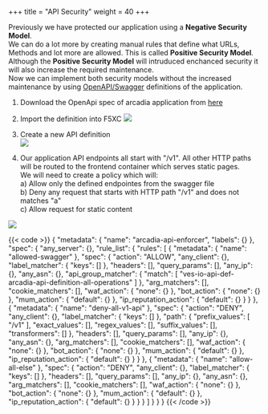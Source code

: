 +++
title = "API Security"
weight = 40
+++

Previously we have protected our application using a **Negative Security Model**.  
We can do a lot more by creating manual rules that define what URLs, Methods and lot more are allowed. This is called **Positive Security Model**.  
Although the **Positive Security Model** will intruduced enchanced security it will also increase the required maintenance.  
Now we can implement both security models without the increased maintenance by using  [OpenAPI/Swagger](https://swagger.io/docs/specification/about/) definitions of the application.


1. Download the OpenApi spec of arcadia application from [here](/files/arcadia_swagger.json)

2. Import the definition into F5XC
![](/images/5/Slide4.PNG)

3. Create a new API definition  
![](/images/5/Slide5.PNG)

4. Our application API endpoints all start with "/v1". All other HTTP paths will be routed to the frontend container which serves static pages.  
We will need to create a policy which will:  
a) Allow only the defined endpointes from the swagger file  
b) Deny any request that starts with HTTP path "/v1" and does not matches "a"  
c) Allow request for static content  

![](/images/5/Slide6.PNG)

{{< code >}}
{
  "metadata": {
    "name": "arcadia-api-enforcer",
    "labels": {}
  },
  "spec": {
    "any_server": {},
    "rule_list": {
      "rules": [
        {
          "metadata": {
            "name": "allowed-swagger"
          },
          "spec": {
            "action": "ALLOW",
            "any_client": {},
            "label_matcher": {
              "keys": []
            },
            "headers": [],
            "query_params": [],
            "any_ip": {},
            "any_asn": {},
            "api_group_matcher": {
              "match": [
                "ves-io-api-def-arcadia-api-definition-all-operations"
              ]
            },
            "arg_matchers": [],
            "cookie_matchers": [],
            "waf_action": {
              "none": {}
            },
            "bot_action": {
              "none": {}
            },
            "mum_action": {
              "default": {}
            },
            "ip_reputation_action": {
              "default": {}
            }
          }
        },
        {
          "metadata": {
            "name": "deny-all-v1-api"
          },
          "spec": {
            "action": "DENY",
            "any_client": {},
            "label_matcher": {
              "keys": []
            },
            "path": {
              "prefix_values": [
                "/v1"
              ],
              "exact_values": [],
              "regex_values": [],
              "suffix_values": [],
              "transformers": []
            },
            "headers": [],
            "query_params": [],
            "any_ip": {},
            "any_asn": {},
            "arg_matchers": [],
            "cookie_matchers": [],
            "waf_action": {
              "none": {}
            },
            "bot_action": {
              "none": {}
            },
            "mum_action": {
              "default": {}
            },
            "ip_reputation_action": {
              "default": {}
            }
          }
        },
        {
          "metadata": {
            "name": "allow-all-else"
          },
          "spec": {
            "action": "DENY",
            "any_client": {},
            "label_matcher": {
              "keys": []
            },
            "headers": [],
            "query_params": [],
            "any_ip": {},
            "any_asn": {},
            "arg_matchers": [],
            "cookie_matchers": [],
            "waf_action": {
              "none": {}
            },
            "bot_action": {
              "none": {}
            },
            "mum_action": {
              "default": {}
            },
            "ip_reputation_action": {
              "default": {}
            }
          }
        }
      ]
    }
  }
}
{{< /code >}}